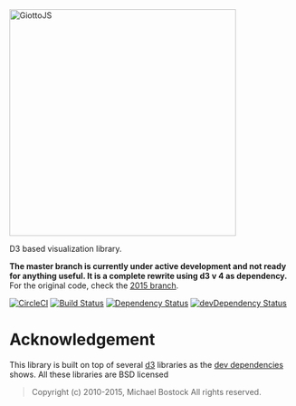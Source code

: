 <a href="http://giottojs.org">
<img src="https://giottojs.org/giotto-banner.svg" width="400px" alt="GiottoJS">
</a>

D3 based visualization library.

**The master branch is currently under active development and not ready for anything useful. It is a complete rewrite using d3 v 4 as dependency.** For the original code, check the [2015 branch](https://github.com/quantmind/giotto/tree/2015).

[![CircleCI](https://circleci.com/gh/quantmind/giotto.svg?style=svg)](https://circleci.com/gh/quantmind/giotto)
[![Build Status](https://travis-ci.org/quantmind/giotto.svg?branch=master)](https://travis-ci.org/quantmind/giotto)
[![Dependency Status](https://david-dm.org/quantmind/giotto.svg)](https://david-dm.org/quantmind/giotto)
[![devDependency Status](https://david-dm.org/quantmind/giotto/dev-status.svg)](https://david-dm.org/quantmind/giotto#info=devDependencies)


# Acknowledgement

This library is built on top of several [d3](https://github.com/d3) libraries
as the [dev dependencies](https://david-dm.org/quantmind/giotto#info=devDependencies)
shows. All these libraries are BSD licensed

> Copyright (c) 2010-2015, Michael Bostock
> All rights reserved.

